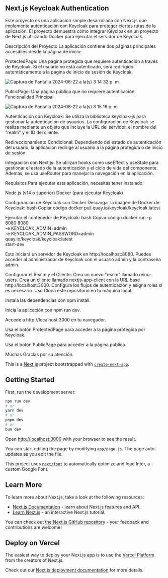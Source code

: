 ## Next.js Keycloak Authentication 


Este proyecto es una aplicación simple desarrollada con Next.js que implementa autenticación con Keycloak para proteger ciertas rutas de la aplicación. El proyecto demuestra cómo integrar Keycloak en un proyecto de Next.js utilizando Docker para ejecutar el servidor de Keycloak.


Descripción del Proyecto
La aplicación contiene dos páginas principales accesibles desde la página de inicio:


ProtectedPage: Una página protegida que requiere autenticación a través de Keycloak. Si el usuario no está autenticado, será redirigido automáticamente a la página de inicio de sesión de Keycloak.

![Captura de Pantalla 2024-08-22 a la(s) 3 14 32 p  m](https://github.com/user-attachments/assets/c6ab07de-3e13-4031-9a4e-8a2170e4c7c9)

PublicPage: Una página pública que no requiere autenticación.
Funcionalidad Principal

![Captura de Pantalla 2024-08-22 a la(s) 3 15 16 p  m](https://github.com/user-attachments/assets/0f5f0c1d-1bfc-4579-96e3-1c17fe23c360)


Autenticación con Keycloak: Se utiliza la biblioteca keycloak-js para gestionar la autenticación de usuarios. La configuración de Keycloak se realiza mediante un objeto que incluye la URL del servidor, el nombre del "realm" y el ID del cliente.


Redireccionamiento Condicional: Dependiendo del estado de autenticación del usuario, la aplicación redirige al usuario a la página protegida o de inicio de sesión.


Integración con Next.js: Se utilizan hooks como useEffect y useState para gestionar el estado de la autenticación y el ciclo de vida del componente. Además, se usa useRouter para manejar la navegación en la aplicación.


Requisitos
Para ejecutar esta aplicación, necesitas tener instalado:


Node.js (v14 o superior)
Docker (para ejecutar Keycloak)


Configuración de Keycloak con Docker
Descargar la imagen de Docker de Keycloak:
bash
Copiar código
docker pull quay.io/keycloak/keycloak:latest

Ejecutar el contenedor de Keycloak:
bash
Copiar código
docker run -p 8080:8080 \
  -e KEYCLOAK_ADMIN=admin \
  -e KEYCLOAK_ADMIN_PASSWORD=admin \
  quay.io/keycloak/keycloak:latest \
  start-dev
  
Esto iniciará un servidor de Keycloak en http://localhost:8080. Puedes acceder al administrador de Keycloak con el usuario admin y la contraseña admin.


Configurar el Realm y el Cliente:
Crea un nuevo "realm" llamado reino-users.
Crea un cliente llamado nextjs-app-client con la URL base http://localhost:3000.
Configura los flujos de autenticación y asigna roles si es necesario.
Uso
Clona este repositorio en tu máquina local.

Instala las dependencias con npm install.

Inicia la aplicación con npm run dev.

Accede a http://localhost:3000 en tu navegador.

Usa el botón ProtectedPage para acceder a la página protegida por Keycloak.

Usa el botón PublicPage para acceder a la página pública.


Muchas Gracias por su atención.








This is a [Next.js](https://nextjs.org/) project bootstrapped with [`create-next-app`](https://github.com/vercel/next.js/tree/canary/packages/create-next-app).

## Getting Started

First, run the development server:

```bash
npm run dev
# or
yarn dev
# or
pnpm dev
# or
bun dev
```

Open [http://localhost:3000](http://localhost:3000) with your browser to see the result.

You can start editing the page by modifying `app/page.js`. The page auto-updates as you edit the file.

This project uses [`next/font`](https://nextjs.org/docs/basic-features/font-optimization) to automatically optimize and load Inter, a custom Google Font.

## Learn More

To learn more about Next.js, take a look at the following resources:

- [Next.js Documentation](https://nextjs.org/docs) - learn about Next.js features and API.
- [Learn Next.js](https://nextjs.org/learn) - an interactive Next.js tutorial.

You can check out [the Next.js GitHub repository](https://github.com/vercel/next.js/) - your feedback and contributions are welcome!

## Deploy on Vercel

The easiest way to deploy your Next.js app is to use the [Vercel Platform](https://vercel.com/new?utm_medium=default-template&filter=next.js&utm_source=create-next-app&utm_campaign=create-next-app-readme) from the creators of Next.js.

Check out our [Next.js deployment documentation](https://nextjs.org/docs/deployment) for more details.
